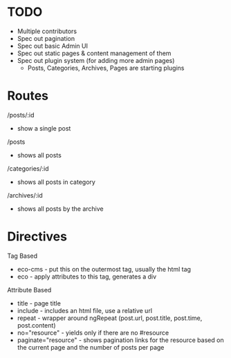 TODO
===

* Multiple contributors
* Spec out pagination
* Spec out basic Admin UI
* Spec out static pages & content management of them
* Spec out plugin system (for adding more admin pages)
  * Posts, Categories, Archives, Pages are starting plugins

Routes
===

/posts/:id
- show a single post

/posts
- shows all posts

/categories/:id
- shows all posts in category

/archives/:id
- shows all posts by the archive

Directives
===

Tag Based
* eco-cms - put this on the outermost tag, usually the html tag
* eco - apply attributes to this tag, generates a div

Attribute Based

* title - page title
* include - includes an html file, use a relative url
* repeat - wrapper around ngRepeat
(post.url, post.title, post.time, post.content)
* no="resource" - yields only if there are no #resource
* paginate="resource" - shows pagination links for the resource based on
the current page and the number of posts per page

